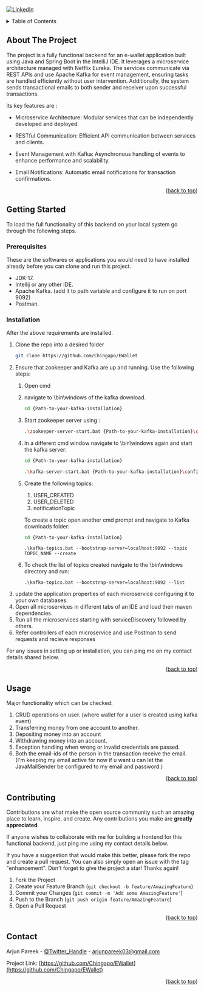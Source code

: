 <a id="readme-top"></a>

[![LinkedIn][linkedin-shield]][linkedin-url]




<!-- TABLE OF CONTENTS -->
<details>
  <summary>Table of Contents</summary>
  <ol>
    <li>
      <a href="#about-the-project">About The Project</a>
      <ul>
        <li><a href="#getting-started">Getting Started</a></li>
        <li><a href="#prerequisites">Prerequisites</a></li>
        <li><a href="#installation">Installation</a></li>
      </ul>
    </li>
    <li><a href="#usage">Usage</a></li>
    <li><a href="#contributing">Contributing</a></li>
    <li><a href="#contact">Contact</a></li>
  </ol>
</details>



<!-- ABOUT THE PROJECT -->
## About The Project
The project is a fully functional backend for an e-wallet application built using Java and Spring Boot in the IntelliJ IDE. It leverages a microservice architecture managed with Netflix Eureka. The services communicate via REST APIs and use Apache Kafka for event management, ensuring tasks are handled efficiently without user intervention. Additionally, the system sends transactional emails to both sender and receiver upon successful transactions.

Its key features are :

* Microservice Architecture: Modular services that can be independently developed and deployed.

* RESTful Communication: Efficient API communication between services and clients.

* Event Management with Kafka: Asynchronous handling of events to enhance performance and scalability.

* Email Notifications: Automatic email notifications for transaction confirmations.


<p align="right">(<a href="#readme-top">back to top</a>)</p>


<!-- GETTING STARTED -->
## Getting Started

To load the full functionality of this backend on your local system go through the following steps.



### Prerequisites

These are the softwares or applications you would need to have installed already before you can clone and run this project.
* JDK-17.
* Intellij or any other IDE.
* Apache Kafka. (add it to path variable and configure it to run on port 9092)
* Postman.




### Installation

After the above requirements are installed.

1. Clone the repo into a desired folder
   ```sh
   git clone https://github.com/Chingapo/EWallet
   ```
3. Ensure that zookeeper and Kafka are up and running. Use the following steps:
   1. Open cmd
   2. navigate to \bin\windows of the kafka download.
      ```sh
      cd {Path-to-your-kafka-installation}
      ```
   3. Start zookeeper server using :
      ```sh
      .\zookeeper-server-start.bat {Path-to-your-kafka-installation}\config\zookeeper.properties
      ```
   4. In a different cmd window navigate to \bin\windows again and start the kafka server:
      ```sh
      cd {Path-to-your-kafka-installation}
      ```
      ```sh
      .\kafka-server-start.bat {Path-to-your-kafka-installation}\config\server.properties
      ```
   5. Create the following topics:
      1. USER_CREATED
      2. USER_DELETED
      3. notificationTopic
      
      To create a topic open another cmd prompt and navigate to Kafka downloads folder:
      ```sh
      cd {Path-to-your-kafka-installation}
      ```
      ```
      .\kafka-topics.bat --bootstrap-server=localhost:9092 --topic TOPIC_NAME --create
      ```  
   6. To check the list of topics created navigate to the \bin\windows directory and run:
      ```
      .\kafka-topics.bat --bootstrap-server=localhost:9092 --list
      ```
3. update the application.properties of each microservice configuring it to your own databases.
4. Open all microservices in different tabs of an IDE and load their maven dependencies.
5. Run all the microservices starting with serviceDiscovery followed by others.
6. Refer controllers of each microservice and use Postman to send requests and recieve responses

For any issues in setting up or installation, you can ping me on my contact details shared below.

<p align="right">(<a href="#readme-top">back to top</a>)</p>



<!-- USAGE EXAMPLES -->
## Usage

Major functionality which can be checked:

1. CRUD operations on user. (where wallet for a user is created using kafka event)
2. Transferring money from one account to another.
3. Depositing money into an account
4. Withdrawing money into an account.
5. Exception handling when wrong or invalid credentials are passed.
6. Both the email-ids of the person in the transaction receive the email. (I'm keeping my email active for now if u want u can let the JavaMailSender be configured to my email and password.) 



<p align="right">(<a href="#readme-top">back to top</a>)</p>



<!-- CONTRIBUTING -->
## Contributing

Contributions are what make the open source community such an amazing place to learn, inspire, and create. Any contributions you make are **greatly appreciated**.

If anyone wishes to collaborate with me for building a frontend for this functional backend, just ping me using my contact details below.

If you have a suggestion that would make this better, please fork the repo and create a pull request. You can also simply open an issue with the tag "enhancement".
Don't forget to give the project a star! Thanks again!

1. Fork the Project
2. Create your Feature Branch (`git checkout -b feature/AmazingFeature`)
3. Commit your Changes (`git commit -m 'Add some AmazingFeature'`)
4. Push to the Branch (`git push origin feature/AmazingFeature`)
5. Open a Pull Request

<p align="right">(<a href="#readme-top">back to top</a>)</p>



<!-- CONTACT -->
## Contact

Arjun Pareek - [@Twitter_Handle](https://x.com/chxngapo) - arjunpareek03@gmail.com

Project Link: [https://github.com/Chingapo/EWallet](https://github.com/Chingapo/EWallet)

<p align="right">(<a href="#readme-top">back to top</a>)</p>



<!-- MARKDOWN LINKS & IMAGES -->
<!-- https://www.markdownguide.org/basic-syntax/#reference-style-links -->
[linkedin-shield]: https://img.shields.io/badge/-LinkedIn-black.svg?style=for-the-badge&logo=linkedin&colorB=555
[linkedin-url]: https://linkedin.com/in/chingapo
